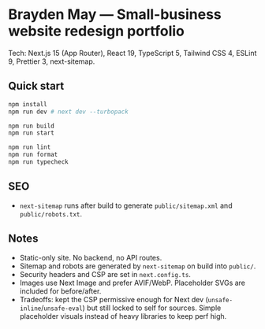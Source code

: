 Brayden May — Small-business website redesign portfolio
===================================================

Tech: Next.js 15 (App Router), React 19, TypeScript 5, Tailwind CSS 4, ESLint 9, Prettier 3, next-sitemap.

Quick start
-----------

```bash
npm install
npm run dev # next dev --turbopack

npm run build
npm run start

npm run lint
npm run format
npm run typecheck
```

SEO
---
- `next-sitemap` runs after build to generate `public/sitemap.xml` and `public/robots.txt`.

Notes
-----
- Static-only site. No backend, no API routes.
- Sitemap and robots are generated by `next-sitemap` on build into `public/`.
- Security headers and CSP are set in `next.config.ts`.
- Images use Next Image and prefer AVIF/WebP. Placeholder SVGs are included for before/after.
- Tradeoffs: kept the CSP permissive enough for Next dev (`unsafe-inline`/`unsafe-eval`) but still locked to self for sources. Simple placeholder visuals instead of heavy libraries to keep perf high.
